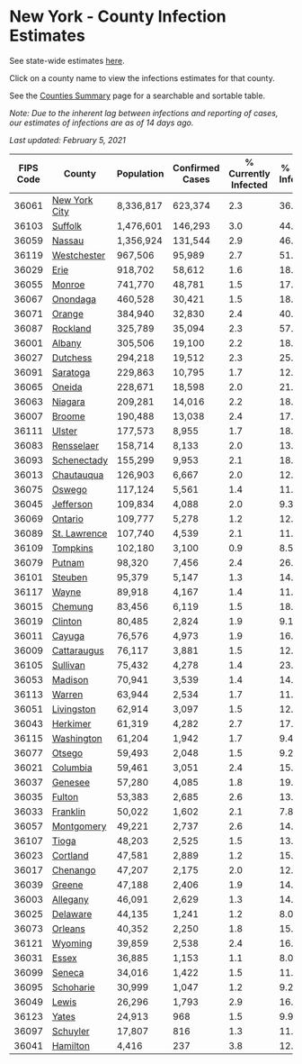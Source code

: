 # New York - County Infection Estimates

See state-wide estimates [here](/infections/us-ny).

Click on a county name to view the infections estimates for that county.

See the [Counties Summary](/infections/summary-counties) page for a searchable and sortable table.

*Note: Due to the inherent lag between infections and reporting of cases, our estimates of infections are as of 14 days ago.*

*Last updated: February 5, 2021*

|   FIPS Code |                         County |   Population |   Confirmed Cases |   % Currently Infected |   % Total Infected |
|-------------|--------------------------------|--------------|-------------------|------------------------|--------------------|
|       36061 | [New York City](new-york-city) |    8,336,817 |           623,374 |                    2.3 |               36.7 |
|       36103 |             [Suffolk](suffolk) |    1,476,601 |           146,293 |                    3.0 |               44.1 |
|       36059 |               [Nassau](nassau) |    1,356,924 |           131,544 |                    2.9 |               46.8 |
|       36119 |     [Westchester](westchester) |      967,506 |            95,989 |                    2.7 |               51.1 |
|       36029 |                   [Erie](erie) |      918,702 |            58,612 |                    1.6 |               18.7 |
|       36055 |               [Monroe](monroe) |      741,770 |            48,781 |                    1.5 |               17.8 |
|       36067 |           [Onondaga](onondaga) |      460,528 |            30,421 |                    1.5 |               18.1 |
|       36071 |               [Orange](orange) |      384,940 |            32,830 |                    2.4 |               40.1 |
|       36087 |           [Rockland](rockland) |      325,789 |            35,094 |                    2.3 |               57.9 |
|       36001 |               [Albany](albany) |      305,506 |            19,100 |                    2.2 |               18.2 |
|       36027 |           [Dutchess](dutchess) |      294,218 |            19,512 |                    2.3 |               25.0 |
|       36091 |           [Saratoga](saratoga) |      229,863 |            10,795 |                    1.7 |               12.7 |
|       36065 |               [Oneida](oneida) |      228,671 |            18,598 |                    2.0 |               21.7 |
|       36063 |             [Niagara](niagara) |      209,281 |            14,016 |                    2.2 |               18.2 |
|       36007 |               [Broome](broome) |      190,488 |            13,038 |                    2.4 |               17.7 |
|       36111 |               [Ulster](ulster) |      177,573 |             8,955 |                    1.7 |               18.3 |
|       36083 |       [Rensselaer](rensselaer) |      158,714 |             8,133 |                    2.0 |               13.9 |
|       36093 |     [Schenectady](schenectady) |      155,299 |             9,953 |                    2.1 |               18.1 |
|       36013 |       [Chautauqua](chautauqua) |      126,903 |             6,667 |                    2.0 |               12.8 |
|       36075 |               [Oswego](oswego) |      117,124 |             5,561 |                    1.4 |               11.9 |
|       36045 |         [Jefferson](jefferson) |      109,834 |             4,088 |                    2.0 |                9.3 |
|       36069 |             [Ontario](ontario) |      109,777 |             5,278 |                    1.2 |               12.5 |
|       36089 |   [St. Lawrence](st.-lawrence) |      107,740 |             4,539 |                    2.1 |               11.3 |
|       36109 |           [Tompkins](tompkins) |      102,180 |             3,100 |                    0.9 |                8.5 |
|       36079 |               [Putnam](putnam) |       98,320 |             7,456 |                    2.4 |               26.9 |
|       36101 |             [Steuben](steuben) |       95,379 |             5,147 |                    1.3 |               14.8 |
|       36117 |                 [Wayne](wayne) |       89,918 |             4,167 |                    1.4 |               11.9 |
|       36015 |             [Chemung](chemung) |       83,456 |             6,119 |                    1.5 |               18.7 |
|       36019 |             [Clinton](clinton) |       80,485 |             2,824 |                    1.9 |                9.1 |
|       36011 |               [Cayuga](cayuga) |       76,576 |             4,973 |                    1.9 |               16.3 |
|       36009 |     [Cattaraugus](cattaraugus) |       76,117 |             3,881 |                    1.5 |               12.8 |
|       36105 |           [Sullivan](sullivan) |       75,432 |             4,278 |                    1.4 |               23.7 |
|       36053 |             [Madison](madison) |       70,941 |             3,539 |                    1.4 |               14.5 |
|       36113 |               [Warren](warren) |       63,944 |             2,534 |                    1.7 |               11.6 |
|       36051 |       [Livingston](livingston) |       62,914 |             3,097 |                    1.5 |               12.8 |
|       36043 |           [Herkimer](herkimer) |       61,319 |             4,282 |                    2.7 |               17.9 |
|       36115 |       [Washington](washington) |       61,204 |             1,942 |                    1.7 |                9.4 |
|       36077 |               [Otsego](otsego) |       59,493 |             2,048 |                    1.5 |                9.2 |
|       36021 |           [Columbia](columbia) |       59,461 |             3,051 |                    2.4 |               15.5 |
|       36037 |             [Genesee](genesee) |       57,280 |             4,085 |                    1.8 |               19.4 |
|       36035 |               [Fulton](fulton) |       53,383 |             2,685 |                    2.6 |               13.3 |
|       36033 |           [Franklin](franklin) |       50,022 |             1,602 |                    2.1 |                7.8 |
|       36057 |       [Montgomery](montgomery) |       49,221 |             2,737 |                    2.6 |               14.3 |
|       36107 |                 [Tioga](tioga) |       48,203 |             2,525 |                    1.5 |               13.8 |
|       36023 |           [Cortland](cortland) |       47,581 |             2,889 |                    1.2 |               15.2 |
|       36017 |           [Chenango](chenango) |       47,207 |             2,175 |                    2.0 |               12.8 |
|       36039 |               [Greene](greene) |       47,188 |             2,406 |                    1.9 |               14.8 |
|       36003 |           [Allegany](allegany) |       46,091 |             2,629 |                    1.3 |               14.3 |
|       36025 |           [Delaware](delaware) |       44,135 |             1,241 |                    1.2 |                8.0 |
|       36073 |             [Orleans](orleans) |       40,352 |             2,250 |                    1.8 |               15.4 |
|       36121 |             [Wyoming](wyoming) |       39,859 |             2,538 |                    2.4 |               16.6 |
|       36031 |                 [Essex](essex) |       36,885 |             1,153 |                    1.1 |                8.0 |
|       36099 |               [Seneca](seneca) |       34,016 |             1,422 |                    1.5 |               11.1 |
|       36095 |         [Schoharie](schoharie) |       30,999 |             1,047 |                    1.2 |                9.2 |
|       36049 |                 [Lewis](lewis) |       26,296 |             1,793 |                    2.9 |               16.7 |
|       36123 |                 [Yates](yates) |       24,913 |               968 |                    1.5 |                9.9 |
|       36097 |           [Schuyler](schuyler) |       17,807 |               816 |                    1.3 |               11.4 |
|       36041 |           [Hamilton](hamilton) |        4,416 |               237 |                    3.8 |               12.8 |